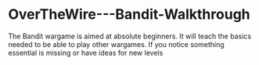 # OverTheWire---Bandit-Walkthrough
The Bandit wargame is aimed at absolute beginners. It will teach the basics needed to be able to play other wargames. If you notice something essential is missing or have ideas for new levels
